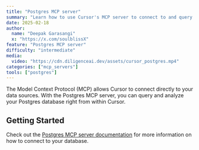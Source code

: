 ```yaml
---
title: "Postgres MCP server"
summary: "Learn how to use Cursor's MCP server to connect to and query your Postgres database directly from the editor"
date: 2025-02-18
author:
  name: "Deepak Garasangi"
  x: "https://x.com/soulblissX"
feature: "Postgres MCP server"
difficulty: "intermediate"
media:
  video: "https://cdn.diligenceai.dev/assets/cursor_postgres.mp4"
categories: ["mcp_servers"]
tools: ["postgres"]
---
```


The Model Context Protocol (MCP) allows Cursor to connect directly to your data sources. With the Postgres MCP server, you can query and analyze your Postgres database right from within Cursor.

## Getting Started

Check out the [Postgres MCP server documentation](https://github.com/modelcontextprotocol/servers/tree/main/src/postgres) for more information on how to connect to your database.